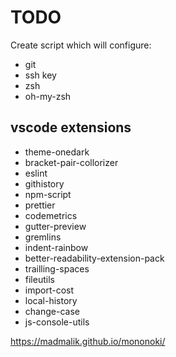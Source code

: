 # TODO

Create script which will configure:

- git
- ssh key
- zsh
- oh-my-zsh 

## vscode extensions

- theme-onedark
- bracket-pair-collorizer
- eslint
- githistory
- npm-script
- prettier
- codemetrics
- gutter-preview
- gremlins
- indent-rainbow
- better-readability-extension-pack
- trailling-spaces
- fileutils
- import-cost
- local-history
- change-case
- js-console-utils

https://madmalik.github.io/mononoki/
